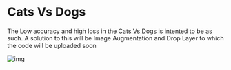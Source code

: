 # Cats Vs Dogs

The Low accuracy and high loss in the [Cats Vs Dogs](https://github.com/Nova1323/Machine-Learning/blob/master/Tensorflow/Cats%20Vs%20Dogs/CatsVsDogs.ipynb) is intented to be as such.
A solution to this will be Image Augmentation and Drop Layer to which the code will be uploaded soon 

![img](https://github.com/Nova1323/Machine-Learning/blob/Nova1323-patch-1/CNN/Cats%20Vs%20Dogs/download.png)
